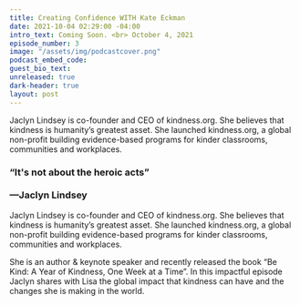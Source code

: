 ```yaml
---
title: Creating Confidence WITH Kate Eckman
date: 2021-10-04 02:29:00 -04:00
intro_text: Coming Soon. <br> October 4, 2021
episode_number: 3
image: "/assets/img/podcastcover.png"
podcast_embed_code: 
guest_bio_text: 
unreleased: true
dark-header: true
layout: post
---
```


Jaclyn Lindsey is co-founder and CEO of kindness.org. She believes that kindness is humanity’s greatest asset. She launched kindness.org, a global non-profit building evidence-based programs for kinder classrooms, communities and workplaces. 

### &ldquo;It's not about the heroic acts&rdquo; <br><br> &mdash;Jaclyn Lindsey

Jaclyn Lindsey is co-founder and CEO of kindness.org. She believes that kindness is humanity’s greatest asset. She launched kindness.org, a global non-profit building evidence-based programs for kinder classrooms, communities and workplaces. 

She is an author & keynote speaker and recently released the book “Be Kind: A Year of Kindness, One Week at a Time”. In this impactful episode Jaclyn shares with Lisa the global impact that kindness can have and the changes she is making in the world.
